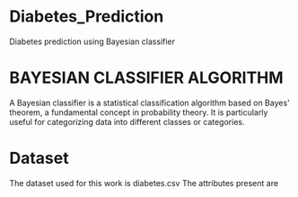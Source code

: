 # Diabetes_Prediction
Diabetes prediction using Bayesian classifier

# BAYESIAN CLASSIFIER ALGORITHM
A Bayesian classifier is a statistical classification algorithm based on Bayes' theorem, a fundamental concept in probability theory. 
It is particularly useful for categorizing data into different classes or categories.

# Dataset
The dataset used for this work is diabetes.csv
The attributes present are 
